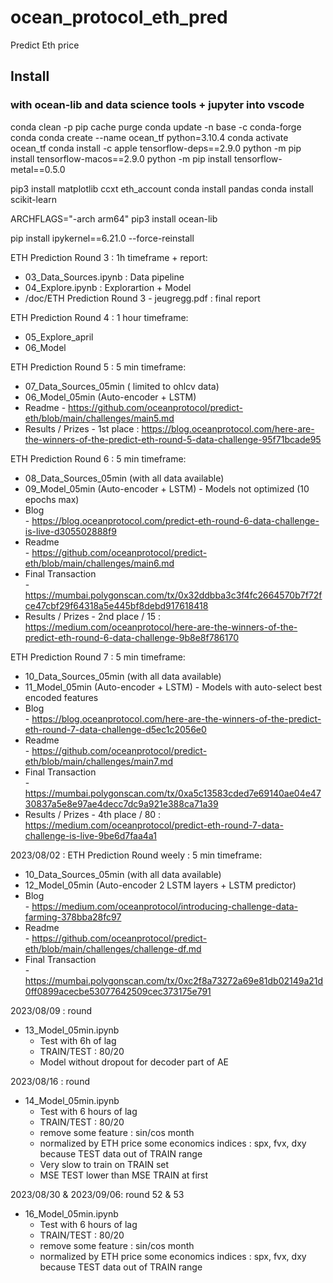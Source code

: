 # ocean_protocol_eth_pred

Predict Eth price 

## Install  

### with ocean-lib and data science tools + jupyter into vscode  

conda clean -p
pip cache purge
conda update -n base -c conda-forge conda
conda create --name ocean_tf python=3.10.4
conda activate ocean_tf
conda install -c apple tensorflow-deps==2.9.0
python -m pip install tensorflow-macos==2.9.0
python -m pip install tensorflow-metal==0.5.0


pip3 install matplotlib ccxt eth_account
conda install pandas
conda install scikit-learn

ARCHFLAGS="-arch arm64" pip3 install ocean-lib

pip install ipykernel==6.21.0 --force-reinstall



ETH Prediction Round 3 : 1h timeframe + report:  
  -  03_Data_Sources.ipynb : Data pipeline  
  -  04_Explore.ipynb : Explorartion + Model  
  -  /doc/ETH Prediction Round 3 - jeugregg.pdf : final report  


ETH Prediction Round 4 : 1 hour timeframe:  
  -  05_Explore_april  
  -  06_Model  


ETH Prediction Round 5 : 5 min timeframe:  
  -  07_Data_Sources_05min ( limited to ohlcv data)  
  -  06_Model_05min (Auto-encoder + LSTM)  
  -  Readme 
    - https://github.com/oceanprotocol/predict-eth/blob/main/challenges/main5.md
  -  Results / Prizes
    - 1st place  : https://blog.oceanprotocol.com/here-are-the-winners-of-the-predict-eth-round-5-data-challenge-95f71bcade95

ETH Prediction Round 6 : 5 min timeframe:  
  -  08_Data_Sources_05min (with all data available)  
  -  09_Model_05min (Auto-encoder + LSTM)
    -  Models not optimized (10 epochs max)  
  -  Blog  
    -  https://blog.oceanprotocol.com/predict-eth-round-6-data-challenge-is-live-d305502888f9
  -  Readme  
    -  https://github.com/oceanprotocol/predict-eth/blob/main/challenges/main6.md
  -  Final Transaction  
    -  https://mumbai.polygonscan.com/tx/0x32ddbba3c3f4fc2664570b7f72fce47cbf29f64318a5e445bf8debd917618418
  -  Results / Prizes
    - 2nd place / 15 : https://medium.com/oceanprotocol/here-are-the-winners-of-the-predict-eth-round-6-data-challenge-9b8e8f786170

ETH Prediction Round 7 : 5 min timeframe:  
  -  10_Data_Sources_05min (with all data available)  
  -  11_Model_05min (Auto-encoder + LSTM)
    -  Models with auto-select best encoded features 
  -  Blog  
    -  https://blog.oceanprotocol.com/here-are-the-winners-of-the-predict-eth-round-7-data-challenge-d5ec1c2056e0
  -  Readme  
    -  https://github.com/oceanprotocol/predict-eth/blob/main/challenges/main7.md
  -  Final Transaction  
    -  https://mumbai.polygonscan.com/tx/0xa5c13583cded7e69140ae04e4730837a5e8e97ae4decc7dc9a921e388ca71a39
  -  Results / Prizes
    - 4th place / 80 : https://medium.com/oceanprotocol/predict-eth-round-7-data-challenge-is-live-9be6d7faa4a1

2023/08/02 : ETH Prediction Round weely : 5 min timeframe:
  -  10_Data_Sources_05min (with all data available)  
  -  12_Model_05min (Auto-encoder  2 LSTM layers + LSTM predictor)
  -  Blog  
    -  https://medium.com/oceanprotocol/introducing-challenge-data-farming-378bba28fc97
  -  Readme  
    -  https://github.com/oceanprotocol/predict-eth/blob/main/challenges/challenge-df.md
  -  Final Transaction  
    -  https://mumbai.polygonscan.com/tx/0xc2f8a73272a69e81db02149a21d0ff0899acecbe53077642509cec373175e791

2023/08/09 : round
- 13_Model_05min.ipynb  
  - Test with 6h of lag
  - TRAIN/TEST : 80/20
  - Model without dropout for decoder part of AE

2023/08/16 : round
- 14_Model_05min.ipynb
  - Test with 6 hours of lag
  - TRAIN/TEST : 80/20
  - remove some feature : sin/cos month
  - normalized by ETH price some economics indices : spx, fvx, dxy because TEST data out of TRAIN range
  - Very slow to train on TRAIN set
  - MSE TEST lower than MSE TRAIN at first

2023/08/30 & 2023/09/06: round 52 & 53
- 16_Model_05min.ipynb
  - Test with 6 hours of lag
  - TRAIN/TEST : 80/20
  - remove some feature : sin/cos month
  - normalized by ETH price some economics indices : spx, fvx, dxy because TEST data out of TRAIN range
  